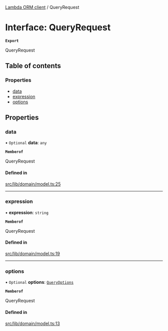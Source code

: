 [Lambda ORM client](../README.md) / QueryRequest

# Interface: QueryRequest

**`Export`**

QueryRequest

## Table of contents

### Properties

- [data](QueryRequest.md#data)
- [expression](QueryRequest.md#expression)
- [options](QueryRequest.md#options)

## Properties

### data

• `Optional` **data**: `any`

**`Memberof`**

QueryRequest

#### Defined in

[src/lib/domain/model.ts:25](https://github.com/lambda-orm/lambdaorm-client-node/blob/dd8b889/src/lib/domain/model.ts#L25)

___

### expression

• **expression**: `string`

**`Memberof`**

QueryRequest

#### Defined in

[src/lib/domain/model.ts:19](https://github.com/lambda-orm/lambdaorm-client-node/blob/dd8b889/src/lib/domain/model.ts#L19)

___

### options

• `Optional` **options**: [`QueryOptions`](QueryOptions.md)

**`Memberof`**

QueryRequest

#### Defined in

[src/lib/domain/model.ts:13](https://github.com/lambda-orm/lambdaorm-client-node/blob/dd8b889/src/lib/domain/model.ts#L13)
